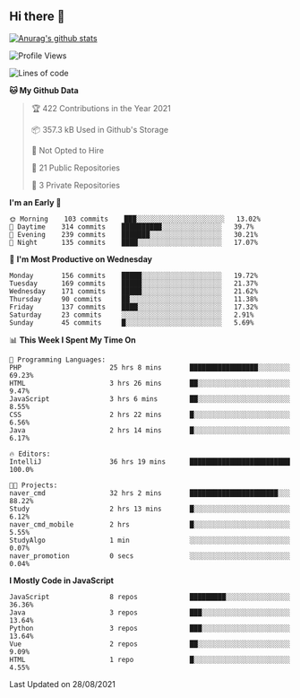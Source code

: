 ## Hi there 👋

[![Anurag's github stats](https://github-readme-stats.vercel.app/api?username=Songwonseok)](https://github.com/anuraghazra/github-readme-stats)



<!--START_SECTION:waka-->
![Profile Views](http://img.shields.io/badge/Profile%20Views-0-blue)

![Lines of code](https://img.shields.io/badge/From%20Hello%20World%20I%27ve%20Written-2.9%20million%20lines%20of%20code-blue)

**🐱 My Github Data** 

> 🏆 422 Contributions in the Year 2021
 > 
> 📦 357.3 kB Used in Github's Storage 
 > 
> 🚫 Not Opted to Hire
 > 
> 📜 21 Public Repositories 
 > 
> 🔑 3 Private Repositories  
 > 
**I'm an Early 🐤** 

```text
🌞 Morning    103 commits    ███░░░░░░░░░░░░░░░░░░░░░░   13.02% 
🌆 Daytime    314 commits    ██████████░░░░░░░░░░░░░░░   39.7% 
🌃 Evening    239 commits    ███████░░░░░░░░░░░░░░░░░░   30.21% 
🌙 Night      135 commits    ████░░░░░░░░░░░░░░░░░░░░░   17.07%

```
📅 **I'm Most Productive on Wednesday** 

```text
Monday       156 commits    █████░░░░░░░░░░░░░░░░░░░░   19.72% 
Tuesday      169 commits    █████░░░░░░░░░░░░░░░░░░░░   21.37% 
Wednesday    171 commits    █████░░░░░░░░░░░░░░░░░░░░   21.62% 
Thursday     90 commits     ██░░░░░░░░░░░░░░░░░░░░░░░   11.38% 
Friday       137 commits    ████░░░░░░░░░░░░░░░░░░░░░   17.32% 
Saturday     23 commits     ░░░░░░░░░░░░░░░░░░░░░░░░░   2.91% 
Sunday       45 commits     █░░░░░░░░░░░░░░░░░░░░░░░░   5.69%

```


📊 **This Week I Spent My Time On** 

```text
💬 Programming Languages: 
PHP                      25 hrs 8 mins       █████████████████░░░░░░░░   69.23% 
HTML                     3 hrs 26 mins       ██░░░░░░░░░░░░░░░░░░░░░░░   9.47% 
JavaScript               3 hrs 6 mins        ██░░░░░░░░░░░░░░░░░░░░░░░   8.55% 
CSS                      2 hrs 22 mins       █░░░░░░░░░░░░░░░░░░░░░░░░   6.56% 
Java                     2 hrs 14 mins       █░░░░░░░░░░░░░░░░░░░░░░░░   6.17%

🔥 Editors: 
IntelliJ                 36 hrs 19 mins      █████████████████████████   100.0%

🐱‍💻 Projects: 
naver_cmd                32 hrs 2 mins       ██████████████████████░░░   88.22% 
Study                    2 hrs 13 mins       █░░░░░░░░░░░░░░░░░░░░░░░░   6.12% 
naver_cmd_mobile         2 hrs               █░░░░░░░░░░░░░░░░░░░░░░░░   5.55% 
StudyAlgo                1 min               ░░░░░░░░░░░░░░░░░░░░░░░░░   0.07% 
naver_promotion          0 secs              ░░░░░░░░░░░░░░░░░░░░░░░░░   0.04%

```

**I Mostly Code in JavaScript** 

```text
JavaScript               8 repos             █████████░░░░░░░░░░░░░░░░   36.36% 
Java                     3 repos             ███░░░░░░░░░░░░░░░░░░░░░░   13.64% 
Python                   3 repos             ███░░░░░░░░░░░░░░░░░░░░░░   13.64% 
Vue                      2 repos             ██░░░░░░░░░░░░░░░░░░░░░░░   9.09% 
HTML                     1 repo              █░░░░░░░░░░░░░░░░░░░░░░░░   4.55%

```



 Last Updated on 28/08/2021
<!--END_SECTION:waka-->
